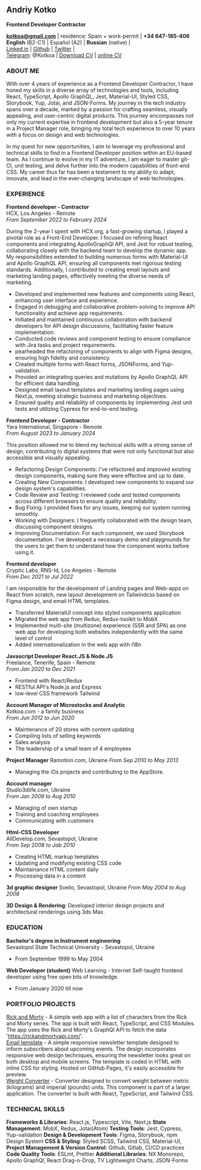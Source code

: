 ## Andriy Kotko

**Frontend Developer Contractor**

**[kotkoa@gmail.com](mailto:kotkoa@gmail.com)** | residence: Spain + work-permit | **+34 647-185-406**
**English** (B2-C1) | Español (A2) | **Russian** (native) |  
[Linked.in](https://www.linkedin.com/in/kotkoa/) | [Github](https://github.com/Kotkoa) | [Twitter](https://twitter.com/Kotkoa) |  
[Telegram](): @Kotkoa | [Download CV](assets/CV_2024-02-28_Andriy_Kotko.pdf) | [online CV](https://kotkoa.github.io/my-cv/)

### ABOUT ME

With over 4 years of experience as a Frontend Developer Contractor, I have honed my skills in a diverse array of technologies and tools, including React, TypeScript, Apollo GraphQL, Jest, Material-UI, Styled CSS, Storybook, Yup, Jotai, and JSON-Forms. My journey in the tech industry spans over a decade, marked by a passion for crafting seamless, visually appealing, and user-centric digital products. This journey encompasses not only my current expertise in frontend development but also a 5-year tenure in a Project Manager role, bringing my total tech experience to over 10 years with a focus on design and web technologies.

In my quest for new opportunities, I aim to leverage my professional and technical skills to find in a Frontend Developer position within an EU-based team.
As I continue to evolve in my IT adventure, I am eager to master git-CI, unit testing, and delve further into the modern capabilities of front-end CSS. My career thus far has been a testament to my ability to adapt, innovate, and lead in the ever-changing landscape of web technologies.

### EXPERIENCE

**Frontend developer - Contractor**  
HCX, Los Angeles - Remote  
_From September 2022 to February 2024_

During the 2-year I spent with HCX.org, a fast-growing startup, I played a pivotal
role as a Front-End Developer. I focused on refining React components and
integrating ApolloGraphQl API, and Jest for robust testing, collaborating closely with
the backend team to develop the dynamic app. My responsibilities extended to
building numerous forms with Material-UI and Apollo GraphQL API, ensuring all
components met rigorous testing standards. Additionally, I contributed to creating
email layouts and marketing landing pages, effectively meeting the diverse needs of
marketing.

- Developed and implemented new features and components using React, enhancing user interface and experience.
- Engaged in debugging and collaborative problem-solving to improve API functionality and achieve app
  requirements.
- Initiated and maintained continuous collaboration with backend developers for API design discussions, facilitating
  faster feature implementation.
- Conducted code reviews and component testing to ensure compliance with Jira tasks and project requirements.
- pearheaded the refactoring of components to align with Figma designs, ensuring high fidelity and consistency.
- Created multiple forms with React forms, JSONForms, and Yup-validation.
- Provided an integrating queries and mutations by Apollo GraphQL API for efficient data handling.
- Designed email layout templates and marketing landing pages using Next.js, meeting strategic business and
  marketing objectives.
- Ensured quality and reliability of components by implementing Jest unit tests and utilizing Cypress for end-to-end
  testing.

**Frontend Developer - Contractor**  
Yara International, Singapore - Remote  
_From August 2023 to January 2024_

This position allowed me to blend my technical skills with a strong sense of design,
contributing to digital systems that were not only functional but also accessible and
visually appealing.

- Refactoring Design Components: I've refactored and improved existing design
  components, making sure they were effective and up to date.
- Creating New Components: I developed new components to expand our design
  system's capabilities.
- Code Review and Testing: I reviewed code and tested components across different
  browsers to ensure quality and reliability.
- Bug Fixing: I provided fixes for any issues, keeping our system running smoothly.
- Working with Designers: I frequently collaborated with the design team, discussing
  component designs.
- Improving Documentation: For each component, we used Storybook
  documentation. I've developed a necessary demo and playgrounds for the users to
  get them to understand how the component works before using it.

**Frontend developer**  
Cryptic Labs, RNS-Id, Los Angeles - Remote  
_From Dec 2021 to Jul 2022_

I am responsible for the development of Landing pages and Web-apps on React from scratch, new layout development on Tailwindcss based on Figma design, and email HTML templates.

- Transferred MaterialUI concept into styled components application
- Migrated the web app from Redux, Redux-toolkit to MobX
- Implemented multi-site (multizone) experience (SSR and SPA) as one web app for developing both websites independently with the same level of control
- Added internationalization in the web app with i18n

**Javascript Developer React.JS & Node.JS**  
Freelance, Tenerife, Spain - Remote  
_From Jan 2020 to Dec 2021_

- Frontend with React/Redux
- RESTful API's Node.js and Express
- low-level CSS framework Tailwind

**Account Manager of Microstocks and Analytic**  
Kotkoa.com - a family business  
_From Jun 2012 to Jun 2020_

- Maintenance of 20 stores with content updating
- Compiling lists of selling keywords
- Sales analysis
- The leadership of a small team of 4 employees

**Project Manager**
Ramotion.com, Ukraine
_From Sep 2010 to May 2013_

- Managing the iOs projects and contributing to the AppStore.

**Account manager**  
Studio3dlife.com, Ukraine  
_From Jan 2009 to Aug 2010_

- Managing of own startup
- Training and coaching employees
- Communicating with customers

**Html-CSS Developer**  
AllDevelop.com, Sevastopol, Ukraine  
_From Sep 2008 to Jab 2010_

- Creating HTML markup templates
- Updating and modifying existing CSS code
- Maintainance HTML content daily
- Processing data in a content

**3d graphic designer**
Svelio, Sevastopol, Ukraine
_From May 2004 to Aug 2008_

**3D Design & Rendering**: Developed interior design projects and architectural renderings using 3ds Max.

### EDUCATION

**Bachelor's degree in Instrument engineering**  
Sevastopol State Technical University - Sevastopol, Ukraine

- From September 1999 to May 2004

**Web Developer (student)**
Web Learning - Internet
Self-taught frontend developer using free open bits of knowledge.

- From January 2020 till now

### PORTFOLIO PROJECTS

[Rick and Morty](https://rickandmorty-2024.vercel.app/) - A simple web app with a list of characters from the Rick and Morty series. The app is built with React, TypeScript, and CSS Modules. The app uses the Rick and Morty's GraphQl API to fetch the data 'https://rickandmortyapi.com/'.  
[Email template](https://kotkoa.github.io/newsletter/) - A simple responsive newsletter template designed to inform subscribers about upcoming events. The design incorporates responsive web design techniques, ensuring the newsletter looks great on both desktop and mobile screens. The template is coded in HTML with inline CSS for styling. Hosted on GitHub Pages, it's easily accessible for preview.  
[Weight Converter](https://weightconverter.vercel.app/) - Converter designed to convert weight between metric (kilograms) and imperial (pounds) units. This component is part of a larger application. The converter is built with React, TypeScript, and Tailwind CSS.

### TECHNICAL SKILLS

**Frameworks & Libraries**: React.js, Typescript, Vite, Next.js
**State Management**: MobX, Redux, Jotai(Atom)
**Testing Tools**: Jest, Cypress, Yup-validation
**Design & Development Tools**: Figma, Storybook, npm Design System
**CSS & Styling**: Styled SCSS, Tailwind CSS, Material-UI,
**Project Management & Version Control**: Github, Gitlab, CI/CD practices
**Code Quality Tools**: ESLint, Prettier
**Additional Libraries**: NX Monorepo, Apollo GraphQl, React Drag-n-Drop, TV Lightweight Charts, JSON-Forms
